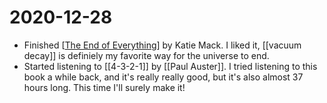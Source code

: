 # 2020-12-28

- Finished [[The End of Everything]] by Katie Mack. I liked it, [[vacuum decay]] is definiely my favorite way for the universe to end.
- Started listening to [[4-3-2-1]] by [[Paul Auster]]. I tried listening to this book a while back, and it's really really good, but it's also almost 37 hours long. This time I'll surely make it!

[//begin]: # "Autogenerated link references for markdown compatibility"
[The End of Everything]: the-end-of-everything "The End of Everything"
[//end]: # "Autogenerated link references"